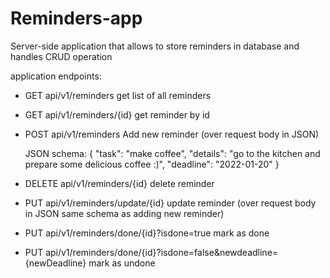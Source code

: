 # Reminders-app

Server-side application that allows to store reminders in database
and handles CRUD operation

application endpoints:

- GET api/v1/reminders
  get list of all reminders

- GET api/v1/reminders/{id}
  get reminder by id

- POST api/v1/reminders
  Add new reminder (over request body in JSON)
  
  JSON schema:
  {
  "task": "make coffee",
  "details": "go to the kitchen and prepare some delicious coffee :)",
  "deadline": "2022-01-20"
  }
  
- DELETE api/v1/reminders/{id}
  delete reminder  
  
- PUT api/v1/reminders/update/{id}
  update reminder (over request body in JSON same schema as adding new reminder)

- PUT api/v1/reminders/done/{id}?isdone=true
  mark as done
  
- PUT api/v1/reminders/done/{id}?isdone=false&newdeadline={newDeadline}
  mark as undone
